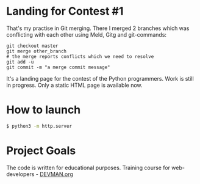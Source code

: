 # Landing for Contest #1

That's my practise in Git merging. There I merged 2 branches which was conflicting with each other using Meld, Gitg and git-commands:

    git checkout master 
    git merge other_branch 
    # the merge reports conflicts which we need to resolve 
    git add -u 
    git commit -m "a merge commit message"

It's a landing page for the contest of the Python programmers. Work is still in progress. Only a static HTML page is available now.

# How to launch

```bash
$ python3 -m http.server
```

# Project Goals

The code is written for educational purposes. Training course for web-developers - [DEVMAN.org](https://devman.org)

